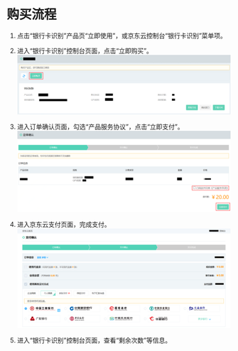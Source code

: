 # 购买流程



1.	点击“银行卡识别”产品页“立即使用”，或京东云控制台“银行卡识别”菜单项。


2.	进入“银行卡识别”控制台页面，点击“立即购买”。
 ![1.png](../../../../image/AI-and-Machine-Learning/share-picture/1.png)

3.	进入订单确认页面，勾选“产品服务协议”，点击“立即支付”。
  ![2.png](../../../../image/AI-and-Machine-Learning/share-picture/2.png)

4.	进入京东云支付页面，完成支付。
  ![3.png](../../../../image/AI-and-Machine-Learning/share-picture/3.png)

5.	进入“银行卡识别”控制台页面，查看“剩余次数”等信息。

